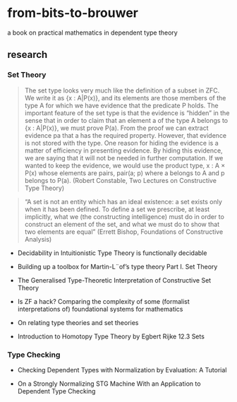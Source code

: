 # from-bits-to-brouwer
a book on practical mathematics in dependent type theory

## research

### Set Theory

> The set type looks very much like the definition of a subset in ZFC. We write it as
> {x : A|P(x)}, and its elements are those members of the type A for which we have evidence that
> the predicate P holds. The important feature of the set type is that the evidence is “hidden” in the
> sense that in order to claim that an element a of the type A belongs to {x : A|P(x)}, we must prove
> P(a). From the proof we can extract evidence pa that a has the required property. However, that
> evidence is not stored with the type. One reason for hiding the evidence is a matter of efficiency
> in presenting evidence. By hiding this evidence, we are saying that it will not be needed in further
> computation. If we wanted to keep the evidence, we would use the product type, x : A × P(x)
> whose elements are pairs, pair(a; p) where a belongs to A and p belongs to P(a). (Robert Constable, Two Lectures on Constructive Type Theory)

> “A set is not an entity which has an ideal existence: a set exists only when
> it has been defined. To define a set we prescribe, at least implicitly, what we
> (the constructing intelligence) must do in order to construct an element of the
> set, and what we must do to show that two elements are equal” (Errett Bishop,
> Foundations of Constructive Analysis)

* Decidability in Intuitionistic Type Theory is functionally decidable

* Building up a toolbox for Martin-L¨of’s type theory Part I. Set Theory

* The Generalised Type-Theoretic Interpretation of Constructive Set Theory

* Is ZF a hack? Comparing the complexity of some (formalist interpretations of) foundational systems for mathematics

* On relating type theories and set theories

* Introduction to Homotopy Type Theory by Egbert Rĳke 12.3 Sets

### Type Checking

* Checking Dependent Types with Normalization by Evaluation: A Tutorial

* On a Strongly Normalizing STG Machine With an Application to Dependent Type Checking
